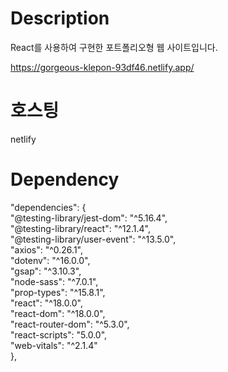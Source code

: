 # Description

React를 사용하여 구현한 포트폴리오형 웹 사이트입니다.

https://gorgeous-klepon-93df46.netlify.app/


# 호스팅

netlify
    
# Dependency

"dependencies": {   
  "@testing-library/jest-dom": "^5.16.4",   
  "@testing-library/react": "^12.1.4",   
  "@testing-library/user-event": "^13.5.0",   
  "axios": "^0.26.1",   
  "dotenv": "^16.0.0",   
  "gsap": "^3.10.3",   
  "node-sass": "^7.0.1",   
  "prop-types": "^15.8.1",   
  "react": "^18.0.0",   
  "react-dom": "^18.0.0",   
  "react-router-dom": "^5.3.0",   
  "react-scripts": "5.0.0",   
  "web-vitals": "^2.1.4"   
  },   
